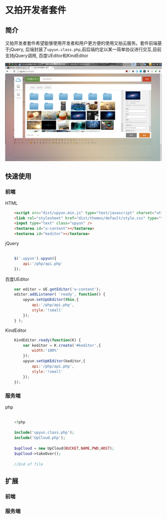 # 又拍开发者套件

## 简介
又拍开发者套件希望能够使用开发者和用户更方便的使用又拍云服务。套件前端基于jQuery,
后端封装了`upyun.class.php`,前后端约定以某一简单协议进行交互,目前支持jQuery调用,
百度UEditor和KindEditor

![示例图](./screenshot.png)


## 快速使用

### 前端
HTML
```html
	<script src="dist/upyun.min.js" type="text/javascript" charset="utf-8"></script>
	<link rel="stylesheet" href="dist/themes/default/style.css" type="text/css" media="screen" charset="utf-8">
	<input type="text" class="upyun" />
    <textarea id="u-content"></textarea>
    <textarea id="keditor"></textarea>
```

jQuery
```javascript

	$('.upyun').upyun({
		api:'/php/api.php'
	});
```
百度UEditor
```javascript
    var editor = UE.getEditor('u-content');
    editor.addListener( 'ready', function() {
        upyun.setUpUEditor(this,{
            api:'/php/api.php',
            style:'!small'
        });
    } );

```
KindEditor
```javascript
    KindEditor.ready(function(K) {
        var keditor = K.create('#keditor',{
            width:'100%'
        });
        upyun.setUpKEditor(keditor,{
            api:'/php/api.php',
            style:'!small'
        });
    });
```


### 服务端
php
```php
	
	<?php

    include('upyun.class.php');
	include('UpCloud.php');

	$upCloud = new UpCloud(BUCKET,NAME,PWD,HOST);
	$upCloud->takeOver();

	//End of file 
```


## 扩展

### 前端

### 服务端
